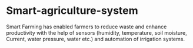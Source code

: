 # Smart-agriculture-system
Smart Farming has enabled farmers to reduce waste and enhance productivity with the help of sensors (humidity, temperature, soil moisture, Current, water pressure, water etc.) and automation of irrigation systems.
